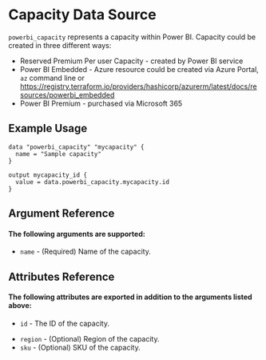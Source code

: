 # Capacity Data Source
`powerbi_capacity` represents a capacity within Power BI.
Capacity could be created in three different ways:
* Reserved Premium Per user Capacity - created by Power BI service
* Power BI Embedded - Azure resource could be created via Azure Portal, `az` command line or https://registry.terraform.io/providers/hashicorp/azurerm/latest/docs/resources/powerbi_embedded
* Power BI Premium - purchased via Microsoft 365


## Example Usage
```hcl
data "powerbi_capacity" "mycapacity" {
  name = "Sample capacity"
}

output mycapacity_id {
  value = data.powerbi_capacity.mycapacity.id
}
```



## Argument Reference
#### The following arguments are supported:
<!-- docgen:NonComputedParameters -->
* `name` - (Required) Name of the capacity.
<!-- /docgen -->

## Attributes Reference
#### The following attributes are exported in addition to the arguments listed above:
* `id` - The ID of the capacity.
<!-- docgen:ComputedParameters -->
* `region` - (Optional) Region of the capacity.
* `sku` - (Optional) SKU of the capacity.
<!-- /docgen -->
